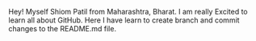 Hey! Myself Shiom Patil from Maharashtra, Bharat. I am really Excited to learn all about GitHub.
Here I have learn to create branch and commit changes to the README.md file.
